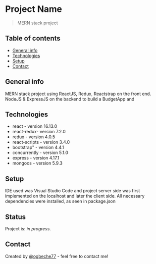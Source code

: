 # Project Name
>MERN stack project

## Table of contents
* [General info](#general-info)
* [Technologies](#technologies)
* [Setup](#setup)
* [Contact](#contact)

## General info
MERN stack project using ReactJS, Redux, Reactstrap on the front end.  NodeJS & ExpressJS on the backend  to build a BudgetApp and 


## Technologies
* react - version 16.13.0
* react-redux- version 7.2.0 
* redux - version 4.0.5 
* react-scripts - version 3.4.0 
* bootstrap" - version 4.4.1
* concurrently - version 5.1.0 
* express - version 4.17.1 
* mongoos - version 5.9.3

## Setup
IDE used was Visual Studio Code and project server side was first implemented on the localhost and later the client side.
All necessary dependencies were installed, as seen in package.json

## Status
Project is: _in progress_. 


## Contact
Created by [@ogbeche77](ogbeche77@yahoo.com) - feel free to contact me!
